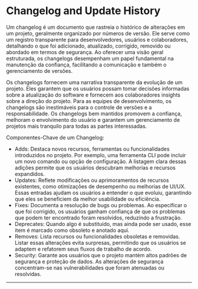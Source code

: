 # Changelog and Update History

Um changelog é um documento que rastreia o histórico de alterações em um projeto, geralmente organizado por números de versão. Ele serve como um registro transparente para desenvolvedores, usuários e colaboradores, detalhando o que foi adicionado, atualizado, corrigido, removido ou abordado em termos de segurança. Ao oferecer uma visão geral estruturada, os changelogs desempenham um papel fundamental na manutenção da confiança, facilitando a comunicação e também o gerenciamento de versões.

Os changelogs fornecem uma narrativa transparente da evolução de um projeto. Eles garantem que os usuários possam tomar decisões informadas sobre a atualização do software e fornecem aos colaboradores insights sobre a direção do projeto. Para as equipes de desenvolvimento, os changelogs são inestimáveis para o controle de versões e a responsabilidade. Os changelogs bem mantidos promovem a confiança, melhoram o envolvimento do usuário e garantem um gerenciamento de projetos mais tranquilo para todas as partes interessadas.

Componentes-Chave de um Changelog:

- Adds: Destaca novos recursos, ferramentas ou funcionalidades introduzidos no projeto. Por exemplo, uma ferramenta CLI pode incluir um novo comando ou opção de configuração. A listagem clara dessas adições permite que os usuários descubram melhorias e recursos expandidos.
- Updates: Reflete modificações ou aprimoramentos de recursos existentes, como otimizações de desempenho ou melhorias de UI/UX. Essas entradas ajudam os usuários a entender o que evoluiu, garantindo que eles se beneficiem da melhor usabilidade ou eficiência.
- Fixes: Documenta a resolução de bugs ou problemas. Ao especificar o que foi corrigido, os usuários ganham confiança de que os problemas que podem ter encontrado foram resolvidos, reduzindo a frustração.
- Deprecates: Quando algo é substituído, mas ainda pode ser usado, esse item é marcado como obsoleto e anotado aqui.
- Removes: Lista recursos ou funcionalidades obsoletas e removidas. Listar essas alterações evita surpresas, permitindo que os usuários se adaptem e refatorem seus fluxos de trabalho de acordo.
- Security: Garante aos usuários que o projeto mantém altos padrões de segurança e proteção de dados. As alterações de segurança concentram-se nas vulnerabilidades que foram atenuadas ou resolvidas.

---

<!--

## {VERSION} - {DATE}

### Adds

- Item

### Updates

- Item

### Fixes

- Item

### Deprecates

- Item

### Removes

- Item

### Security

- Item

-->
